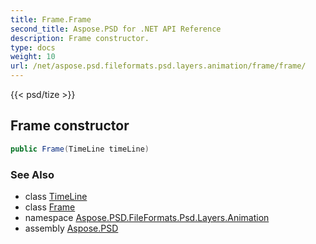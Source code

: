 ```yaml
---
title: Frame.Frame
second_title: Aspose.PSD for .NET API Reference
description: Frame constructor. 
type: docs
weight: 10
url: /net/aspose.psd.fileformats.psd.layers.animation/frame/frame/
---
```

{{< psd/tize >}}
## Frame constructor

```csharp
public Frame(TimeLine timeLine)
```

### See Also

* class [TimeLine](../../timeline/)
* class [Frame](../)
* namespace [Aspose.PSD.FileFormats.Psd.Layers.Animation](../../frame/)
* assembly [Aspose.PSD](../../../)


